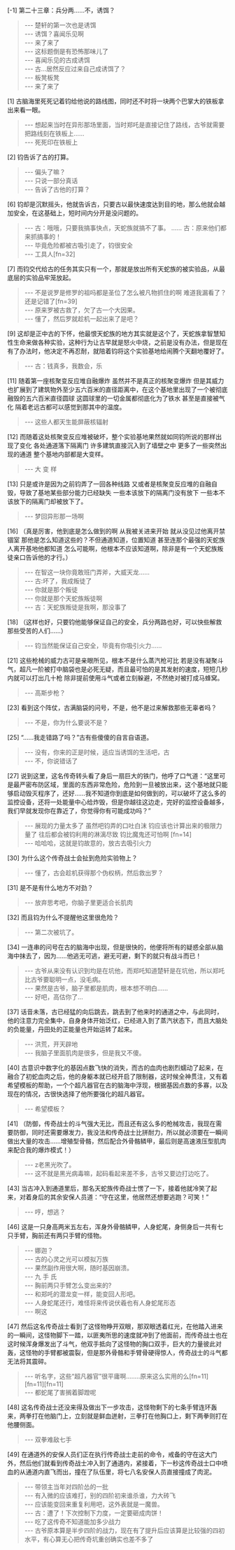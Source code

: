 
[-1] 第二十三章：兵分两……不，诱饵？
>--- 楚轩的第一次也是诱饵<br>
>--- 诱饵？喜闻乐见啊<br>
>--- 来了来了<br>
>--- 这标题倒是有恐怖那味儿了<br>
>--- 喜闻乐见的古成诱饵<br>
>--- 古…居然反应过来自己成诱饵了？<br>
>--- 板凳板凳<br>
>--- 来了来了<br>

[1] 古脑海里死死记着钧给他说的路线图，同时还不时将一块两个巴掌大的铁板拿出来看一眼。
>--- 想起来当时在异形那场里面，当时郑吒是直接记住了路线，古爷就需要把路线刻在铁板上……<br>
>--- 死死印在铁板上<br>

[2] 钧告诉了古的打算。
>--- 偏头了嘛？<br>
>--- 只说一部分真话<br>
>--- 告诉了古他的打算？<br>

[6] 钧却是沉默摇头，他就告诉古，只要古以最快速度达到目的地，那么他就会越加安全，在这基础上，短时间内分开是没问题的。
>--- 古：哦哦，只要我搞事快点，天蛇族就搞不了事。
……
古：原来他们都来抓搞事的！<br>
>--- 毕竟危险都被古吸引走了，钧很安全<br>
>--- 工具人[fn=32]<br>

[7] 而钧交代给古的任务其实只有一个，那就是放出所有天蛇族的被实验品，从最底层的实验品牢笼放起。
>--- 不是说罗是修罗的祖吗都是圣位了怎么被凡物抓住的啊 难道我漏看了？还是记错了[fn=39]<br>
>--- 原来罗被古救了，欠了古一个大因果。<br>
>--- 懂了，然后罗就趁机一起出来了是吧？<br>

[9] 这却是正中古的下怀，他最恨天蛇族的地方其实就是这个了，天蛇族拿智慧知性生命来做各种实验，这种行为让古早就是怒火中烧，之前是没有办法，但是现在有了办法时，他决定不再忍耐，就陪着钧将这个实验基地给闹腾个天翻地覆好了。
>--- 古：钱真多，我数会，乐<br>

[11] 随着第一座核聚变反应堆自融爆炸 虽然并不是真正的核聚变爆炸 但是其威力也扩展到了建筑物外至少五六百米的直径距离中，在这个基地里出现了一个被彻底融毁的五六百米直径圆球 这圆球里的一切金属都彻底化为了铁水 甚至是直接被气化 隔着老远古都可以感觉到那其中的温度。
>--- 这些人都天生能屏蔽核辐射<br>

[12] 而随着这处核聚变反应堆被破坏，整个实验基地果然就如同钧所说的那样出现了变化 各处通道落下隔离门 许多建筑直接沉入到了墙壁之中 更多了一些突然出现的通道 整个基地内部都是大变样。
>--- 大 变 样<br>

[13] 只是或许是因为之前钧弄了一回各种线路 又或者是核聚变反应堆的自融自毁，导致了基地某些部分能力已经缺失 一些本该放下的隔离门没有放下 一些本不该放下的隔离门却被放下了。
>--- 梦回异形那一场啊<br>

[16] （真是厉害，他到底是怎么做到的啊 从我被关进来开始 就从没见过他离开禁锢室 那他是怎么知道这些的？不但通道知道，位置知道 甚至连那个最强的天蛇族人离开基地他都知道 怎么可能啊，他根本不应该知道啊，除非是有一个天蛇族叛徒亲口告诉他的才行。）
>--- 在智这一块你竟敢班门弄斧，大威天龙……<br>
>--- 古:坏了，我成叛徒了<br>
>--- 你就是那个叛徒<br>
>--- 你就是那个天蛇族叛徒啊<br>
>--- 古：天蛇族叛徒是我啊，那没事了<br>

[18] （这样也好，只要钧他能够保证自己的安全，兵分两路也好，可以快些解救那些受苦的人们……）
>--- 钧当然能保证自己安全，毕竟有你吸引火力……<br>

[21] 这些枪械的威力古可是亲眼所见，根本不是什么蒸汽枪可比 若是没有凝聚斗气，超凡一阶被打中脑袋也是必死无疑，而且最可怕的是其发射的速度，短短几秒内就可以打出几十枪 除非提前使用斗气或者立刻躲避，不然绝对被打成马蜂窝。
>--- 高斯步枪？<br>

[23] 看到这个阵仗，古满脑袋的问号，不是，他不是过来解救那些无辜者吗？
>--- 不是，你为什么要说不是？<br>

[25] “……我走错路了吗？”古有些傻傻的自言自语道。
>--- 没有，你来的正是时候，适应当诱饵的生活吧，古<br>
>--- 不，你说错话了<br>

[27] 说到这里，这名传奇转头看了身后一扇巨大的铁门，他呼了口气道：“这里可是最严密布防区域，里面的东西非常危险，危险到一旦被放出来，这个基地就只能够启动毁灭程序了，还好……我不知道你到底是如何做到的，可以破坏了这么多的监控设备，还将一处能量中心给炸毁，但是你越往这边走，完好的监控设备越多，我们早就发现你在靠近了，你觉得你有可能成功吗？”
>--- 展现的力量太多了 虽然吧钧弄的口吐白沫 钧应该也计算出来的极限力量了 往后都会被钧利用的淋漓尽致 钧比魔鬼还可怕啊 [fn=14]<br>
>--- 哈哈哈，这就是钧故意的，放古去吸引火力<br>

[30] 为什么这个传奇战士会扯到危险实验物上？
>--- 懂了，古会趁机获得那个伪权柄，然后救出罗？<br>

[31] 是不是有什么地方不对劲？
>--- 放弃思考吧，你脑子里更适合长肌肉<br>

[32] 而且钧为什么不提醒他这里很危险？
>--- 第二次被坑了。<br>

[34] 一连串的问号在古的脑海中出现，但是很快的，他便将所有的疑惑全部从脑海中抹去了，因为……他逃无可逃，避无可避，剩下的就只有战斗而已！
>--- 古爷从来没有认识到均是在坑他，而郑吒知道楚轩是在坑他，所以郑吒比古爷要聪明一点，没毛病。<br>
>--- 果然是古爷，脑子里都是肌肉，根本想不明白……<br>
>--- 好吧，高估你了…<br>

[37] 话音未落，古已经猛的向后跳去，跳去到了他来时的通道之中，与此同时，他的注意力完全集中，自身身体开始泛红，已经进入到了蒸汽状态下，而且大脑处的负能量，丹田处的正能量也开始运转了起来。
>--- 洪荒，开天辟地<br>
>--- 我脑子里面肌肉是很多，但是我又不傻。<br>

[40] 古意识中数字化的基因点数飞快的消失，而古的血肉也剧烈蠕动了起来，在融合了初蛇血肉之后，他的身躯本就已经开启了限制器，这时候全神贯注，又有着希望模板的帮助，一个个超凡器官在古的脑海中浮现，根据基因点数的多寡，以及现在的情况，古很快选择了他所要强化的超凡器官。
>--- 希望模板？<br>

[41] （防御，传奇战士的斗气强大无比，而且还有这么多的枪械攻击，我现在需要防御，同时还需要爆发力，我没法和传奇战士比拼耐力，所以就必须要在一瞬间做出大量的攻击……增殖型骨骼，然后配合外骨骼鳞甲，最后则是高速液压型肌肉来配合我的爆炸模式！）
>--- z老黑光吹了。<br>
>--- 这不就是黑光病毒嘛，起码看起来差不多，古爷又要边打边吃了。<br>

[43] 当古冲入到通道里后，那名天蛇族传奇战士愣了一下，接着他就冷笑了起来，对着身后的其余安保人员道：“守在这里，他居然还想要逃跑？可笑！”
>--- 哼，想逃？<br>

[46] 这是一只身高两米五左右，浑身外骨骼鳞甲，人身蛇尾，身侧身后一共有七只手臂，胸前还有两只手臂的怪物。
>--- 娜迦？<br>
>--- 古的心灵之光可以模拟万族<br>
>--- 果然副作用很大啊，随时基因崩溃。<br>
>--- 九 手 氏<br>
>--- 胸前两只手臂怎么变出来的?<br>
>--- 和郑吒的潜龙变一样，能变回人形吧。<br>
>--- 人身蛇尾还行，难怪将来传说伏羲也有人身蛇尾形态<br>
>--- 啊这<br>

[47] 然后这名传奇战士看到了这怪物睁开双眼，那双眼透着红光，在他踏入进来的一瞬间，这怪物脚下一踏，以匪夷所思的速度就冲到了他面前，而传奇战士也在这时候浑身爆发出了斗气，他双手抵向了这怪物的胸口双手，巨大的力量彼此对轰，这怪物的手臂都被震裂，但是那外骨骼和手臂骨硬得惊人，传奇战士的斗气都无法将其震碎。
>--- 听名字，这些“超凡器官”很平庸啊........原来这么实用的么[fn=11][fn=11][fn=11]<br>
>--- 都蛇尾了害搁着脚蹬呢<br>

[48] 这名传奇战士还没来得及做出下一步攻击，这怪物剩下的七条手臂连环轰来，两拳打在他脑门上，立刻就是鲜血迸射，三拳打在他胸口上，剩下两拳则打在他腰侧面。
>--- 双拳难敌七手<br>

[49] 在通道外的安保人员们正在执行传奇战士走前的命令，戒备的守在这大门外，然后他们就看到传奇战士冲入到了通道内，紧接着，下一秒这传奇战士口中喷血的从通道内直飞而出，撞在了队伍里，将七八名安保人员直接撞成了肉泥。
>--- 带领主当年对四阶怂的一批<br>
>--- 有入微的应该难打，别的四阶初来谁杀谁，力大砖飞<br>
>--- 应该能变回来重复利用吧，这外表就是一魔兽。<br>
>--- 古：遭了！下次控制下力度，一定要砸成肉饼！<br>
>--- 吃了这传奇不知道能加多少战力<br>
>--- 古爷原本算是半步四阶的战力，现在有了提升后应该算是比较强的四初水平，有心算无心把传奇坑重创确实也差不多了<br>
